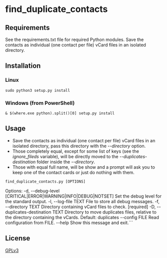 # find_duplicate_contacts

## Requirements

See the requirements.txt file for required Python modules.
Save the contacts as individual (one contact per file) vCard files in an isolated directory.

## Installation

### Linux

  `sudo python3 setup.py install`

### Windows (from PowerShell)

  `& $(where.exe python).split()[0] setup.py install`

## Usage
- Save the contacts as individual (one contact per file) vCard files in an isolated directory, pass this directory with the *--directory* option.
- Those completely equal, except for some list of keys (see the *ignore_fileds* variable), will be directly moved to the *--duplicates-destination* folder inside the *--directory*.
- Those with equal full name, will be show and a prompt will ask you to keep one of the contact cards or just do nothing with them.

```find_duplicate_contacts.py [OPTIONS]```

Options:
  -d, --debug-level [CRITICAL|ERROR|WARNING|INFO|DEBUG|NOTSET]
                                  Set the debug level for the standard output.
  -l, --log-file TEXT             File to store all debug messages.
  -f, --directory TEXT            Directory containing vCard files to check.
                                  [required]
  -D, --duplicates-destination TEXT
                                  Directory to move duplicates files, relative
                                  to the directory containing the vCards. Default: duplicates
  --config FILE                   Read configuration from FILE.
  --help                          Show this message and exit.```

## License

[GPLv3](https://www.gnu.org/licenses/gpl-3.0.en.html)
